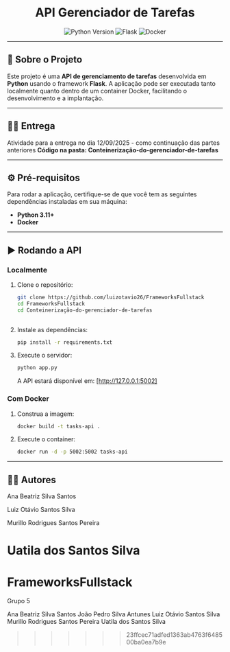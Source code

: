 <h1 align="center">API Gerenciador de Tarefas</h1>
<p align="center">
  <img src="https://img.shields.io/badge/Python-3.11+-3776AB?style=for-the-badge&logo=python&logoColor=white" alt="Python Version">
  <img src="https://img.shields.io/badge/Flask-000000?style=for-the-badge&logo=flask&logoColor=white" alt="Flask">
  <img src="https://img.shields.io/badge/Docker-2496ED?style=for-the-badge&logo=docker&logoColor=white" alt="Docker">
</p>

---

## 🚀 Sobre o Projeto
Este projeto é uma **API de gerenciamento de tarefas** desenvolvida em **Python** usando o framework **Flask**. A aplicação pode ser executada tanto localmente quanto dentro de um container Docker, facilitando o desenvolvimento e a implantação.

---

## 👩‍💻 Entrega
Atividade para a entrega no dia 12/09/2025 - como continuação das partes anteriores
**Código na pasta: Conteinerização-do-gerenciador-de-tarefas**

---

## ⚙️ Pré-requisitos
Para rodar a aplicação, certifique-se de que você tem as seguintes dependências instaladas em sua máquina:
* **Python 3.11+**
* **Docker**

---

## ▶️ Rodando a API

### Localmente
1.  Clone o repositório:
    ```bash
    git clone https://github.com/luizotavio26/FrameworksFullstack
    cd FrameworksFullstack
    cd Conteinerização-do-gerenciador-de-tarefas
   
    ```
2.  Instale as dependências:
    ```bash
    pip install -r requirements.txt
    ```
3.  Execute o servidor:
    ```bash
    python app.py
    ```
    A API estará disponível em: [http://127.0.0.1:5002]

### Com Docker
1.  Construa a imagem:
    ```bash
    docker build -t tasks-api .
    ```
2.  Execute o container:
    ```bash
    docker run -d -p 5002:5002 tasks-api
    ```

---

## 👩‍💻 Autores

Ana Beatriz Silva Santos

Luiz Otávio Santos Silva

Murillo Rodrigues Santos Pereira

Uatila dos Santos Silva
=======
# FrameworksFullstack

Grupo 5

Ana Beatriz Silva Santos
João Pedro Silva Antunes
Luiz Otávio Santos Silva
Murillo Rodrigues Santos Pereira
Uatila dos Santos Silva
>>>>>>> 23ffcec71adfed1363ab4763f648500ba0ea7b9e
